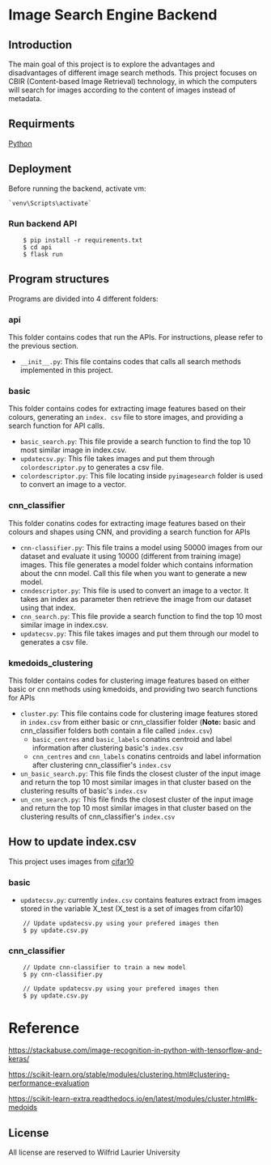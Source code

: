# Image Search Engine Backend

## Introduction
The main goal of this project is to explore the advantages and disadvantages of different image search methods. This project focuses on CBIR (Content-based Image Retrieval) technology, in which the computers will search for images according to the content of images instead of metadata.

## Requirments
[Python](https://www.python.org/)

## Deployment
    
Before running the backend, activate vm:
```
`venv\Scripts\activate`
```

### Run backend API
```
    $ pip install -r requirements.txt
    $ cd api
    $ flask run
```

## Program structures
Programs are divided into 4 different folders:

### api
This folder contains codes that run the APIs. For instructions, please refer to the previous section. 
-  `__init__.py`: This file contains codes that calls all search methods implemented in this project. 

### basic
This folder contains codes for extracting image features based on their colours, generating an `index. csv` file to store images, and providing a search function for API calls. 
- `basic_search.py`: This file provide a search function to find the top 10 most similar image in index.csv.
- `updatecsv.py`: This file takes images and put them through `colordescriptor.py` to generates a csv file.
- `colordescriptor.py`: This file locating inside `pyimagesearch` folder is used to convert an image to a vector.

### cnn_classifier
This folder conatins codes for extracting image features based on their colours and shapes using CNN, and providing a search function for APIs
- `cnn-classifier.py`: This file trains a model using 50000 images from our dataset and evaluate it using 10000 (different from training image) images. This file generates a model folder which contains information about the cnn model. Call this file when you want to generate a new model.
- `cnndescriptor.py`: This file is used to convert an image to a vector. It takes an index as parameter then retrieve the image from our dataset using that index.
- `cnn_search.py`: This file provide a search function to find the top 10 most similar image in index.csv.
- `updatecsv.py`: This file takes images and put them through our model to generates a csv file.

### kmedoids_clustering
This folder contains codes for clustering image features based on either basic or cnn methods using kmedoids, and providing two search functions for APIs
- `cluster.py`: This file contains code for clustering image features stored in `index.csv` from either basic or cnn_classifier folder (**Note:** basic and cnn_classifier folders both contain a file called `index.csv`)
  - `basic_centres` and `basic_labels` conatins centroid and label information after clustering basic's `index.csv`
  - `cnn_centres` and `cnn_labels` conatins centroids and label information after clustering cnn_classifier's `index.csv`
- `un_basic_search.py`: This file finds the closest cluster of the input image and return the top 10 most similar images in that cluster based on the clustering results of basic's `index.csv`
- `un_cnn_search.py`: This file finds the closest cluster of the input image and return the top 10 most similar images in that cluster based on the clustering results of cnn_classifier's `index.csv`

## How to update index.csv
This project uses images from [cifar10](https://www.cs.toronto.edu/~kriz/cifar.html) 

### basic
- `updatecsv.py`: currently `index.csv` contains features extract from images stored in the variable X_test (X_test is a set of images from cifar10)
```
    // Update updatecsv.py using your prefered images then
    $ py update.csv.py
```

### cnn_classifier
```
    // Update cnn-classifier to train a new model
    $ py cnn-classifier.py

    // Update updatecsv.py using your prefered images then
    $ py update.csv.py
```


# Reference
https://stackabuse.com/image-recognition-in-python-with-tensorflow-and-keras/

https://scikit-learn.org/stable/modules/clustering.html#clustering-performance-evaluation

https://scikit-learn-extra.readthedocs.io/en/latest/modules/cluster.html#k-medoids

## License
All license are reserved to Wilfrid Laurier University
